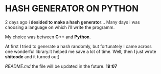 # HASH GENERATOR ON PYTHON

2 days ago __i desided to make a hash generator__...
Many days i was choosing a language on which i'll write the programm.

My choice was between __C++__ and __Python__.

At first I tried to generate a hash randomly, but fortunately I came across one wonderful library.It helped me save a lot of time. Well, then I just wrote __shitcode__ and it turned out)

_README.md_ the file will be updated in the future.
__19:07__

